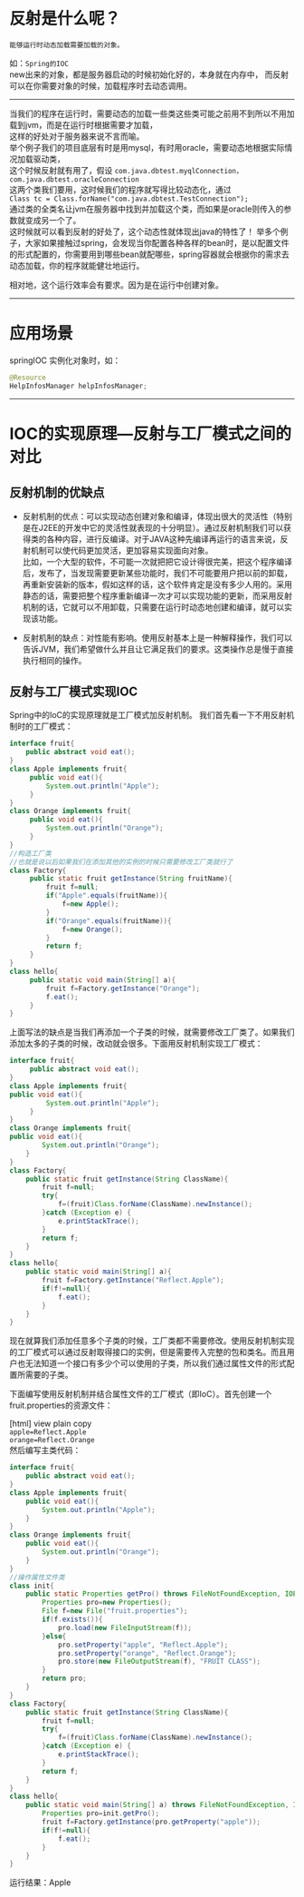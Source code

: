 # 反射是什么呢？  
	能够运行时动态加载需要加载的对象。  
如：`Spring的IOC `  
	new出来的对象，都是服务器启动的时候初始化好的，本身就在内存中，
而反射可以在你需要对象的时候，加载程序时去动态调用。

---
当我们的程序在运行时，需要动态的加载一些类这些类可能之前用不到所以不用加载到jvm，而是在运行时根据需要才加载，  
这样的好处对于服务器来说不言而喻。  
举个例子我们的项目底层有时是用mysql，有时用oracle，需要动态地根据实际情况加载驱动类，  
这个时候反射就有用了，假设 `com.java.dbtest.myqlConnection，com.java.dbtest.oracleConnection`  
这两个类我们要用，这时候我们的程序就写得比较动态化，通过  
`Class tc = Class.forName("com.java.dbtest.TestConnection");`  
通过类的全类名让jvm在服务器中找到并加载这个类，而如果是oracle则传入的参数就变成另一个了。  
这时候就可以看到反射的好处了，这个动态性就体现出java的特性了！
举多个例子，大家如果接触过spring，会发现当你配置各种各样的bean时，是以配置文件的形式配置的，你需要用到哪些bean就配哪些，spring容器就会根据你的需求去动态加载，你的程序就能健壮地运行。

相对地，这个运行效率会有要求。因为是在运行中创建对象。

---
# 应用场景
springIOC  实例化对象时，如：  
```java
@Resource
HelpInfosManager helpInfosManager;
```

------
# IOC的实现原理—反射与工厂模式之间的对比
## 反射机制的优缺点

- 反射机制的优点：可以实现动态创建对象和编译，体现出很大的灵活性（特别是在J2EE的开发中它的灵活性就表现的十分明显）。通过反射机制我们可以获得类的各种内容，进行反编译。对于JAVA这种先编译再运行的语言来说，反射机制可以使代码更加灵活，更加容易实现面向对象。  
比如，一个大型的软件，不可能一次就把把它设计得很完美，把这个程序编译后，发布了，当发现需要更新某些功能时，我们不可能要用户把以前的卸载，再重新安装新的版本，假如这样的话，这个软件肯定是没有多少人用的。采用静态的话，需要把整个程序重新编译一次才可以实现功能的更新，而采用反射机制的话，它就可以不用卸载，只需要在运行时动态地创建和编译，就可以实现该功能。

- 反射机制的缺点：对性能有影响。使用反射基本上是一种解释操作，我们可以告诉JVM，我们希望做什么并且让它满足我们的要求。这类操作总是慢于直接执行相同的操作。



## 反射与工厂模式实现IOC
Spring中的IoC的实现原理就是工厂模式加反射机制。 我们首先看一下不用反射机制时的工厂模式：

```java
interface fruit{  
    public abstract void eat();  
}   
class Apple implements fruit{  	
     public void eat(){  
         System.out.println("Apple");  
     }  
}   
class Orange implements fruit{  
     public void eat(){  
         System.out.println("Orange");  
     }  
}  
//构造工厂类  
//也就是说以后如果我们在添加其他的实例的时候只需要修改工厂类就行了  
class Factory{  
     public static fruit getInstance(String fruitName){  
         fruit f=null;  
         if("Apple".equals(fruitName)){  
             f=new Apple();  
         }  
         if("Orange".equals(fruitName)){  
             f=new Orange();  
         }  
         return f;  
     }  
}  
class hello{  
     public static void main(String[] a){  
         fruit f=Factory.getInstance("Orange");  
         f.eat();  
     }  
} 
``` 
上面写法的缺点是当我们再添加一个子类的时候，就需要修改工厂类了。如果我们添加太多的子类的时候，改动就会很多。下面用反射机制实现工厂模式：

```java
interface fruit{  
     public abstract void eat();  
}  
class Apple implements fruit{  
public void eat(){  
         System.out.println("Apple");  
     }  
}  
class Orange implements fruit{  
public void eat(){  
        System.out.println("Orange");  
    }  
}  
class Factory{  
    public static fruit getInstance(String ClassName){  
        fruit f=null;  
        try{  
            f=(fruit)Class.forName(ClassName).newInstance();  
        }catch (Exception e) {  
            e.printStackTrace();  
        }  
        return f;  
    }  
}  
class hello{  
    public static void main(String[] a){  
        fruit f=Factory.getInstance("Reflect.Apple");  
        if(f!=null){  
            f.eat();  
        }  
    }  
}  
```
现在就算我们添加任意多个子类的时候，工厂类都不需要修改。使用反射机制实现的工厂模式可以通过反射取得接口的实例，但是需要传入完整的包和类名。而且用户也无法知道一个接口有多少个可以使用的子类，所以我们通过属性文件的形式配置所需要的子类。

下面编写使用反射机制并结合属性文件的工厂模式（即IoC）。首先创建一个fruit.properties的资源文件：

[html] view plain copy  
`apple=Reflect.Apple`   
`orange=Reflect.Orange`  
然后编写主类代码：

```java
interface fruit{  
    public abstract void eat();  
}  
class Apple implements fruit{  
    public void eat(){  
        System.out.println("Apple");  
    }  
}  
class Orange implements fruit{  
    public void eat(){  
        System.out.println("Orange");  
    }  
}  
//操作属性文件类  
class init{  
    public static Properties getPro() throws FileNotFoundException, IOException{  
        Properties pro=new Properties();  
        File f=new File("fruit.properties");  
        if(f.exists()){  
            pro.load(new FileInputStream(f));  
        }else{  
            pro.setProperty("apple", "Reflect.Apple");  
            pro.setProperty("orange", "Reflect.Orange");  
            pro.store(new FileOutputStream(f), "FRUIT CLASS");  
        }  
        return pro;  
    }  
}  
class Factory{  
    public static fruit getInstance(String ClassName){  
        fruit f=null;  
        try{  
            f=(fruit)Class.forName(ClassName).newInstance();  
        }catch (Exception e) {  
            e.printStackTrace();  
        }  
        return f;  
    }  
}  
class hello{  
    public static void main(String[] a) throws FileNotFoundException, IOException{  
        Properties pro=init.getPro();  
        fruit f=Factory.getInstance(pro.getProperty("apple"));  
        if(f!=null){  
            f.eat();  
        }  
    }  
}  
```
运行结果：Apple